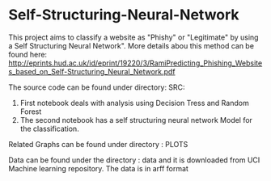 # Self-Structuring-Neural-Network


This project aims to classify a website as "Phishy" or "Legitimate" by using a Self Structuring Neural Network".
More details abou this method can be found here: http://eprints.hud.ac.uk/id/eprint/19220/3/RamiPredicting_Phishing_Websites_based_on_Self-Structuring_Neural_Network.pdf 

The source code can be found under directory: SRC:
1) First notebook deals with analysis using Decision Tress and Random Forest
2) The second notebook has a self structuring neural network Model for the classification.


Related Graphs can be found under directory : PLOTS

Data can be found under the directory : data and it is downloaded from UCI Machine learning repository. The data is in arff format
